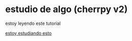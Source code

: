 # estudio de algo (cherrpy v2)

estoy leyendo este tutorial 

[estoy estudiando esto](https://docs.cherrypy.dev/en/latest/tutorials.html)




